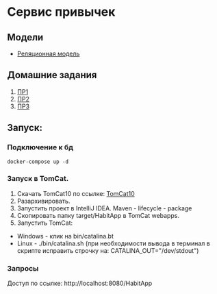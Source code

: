 # Сервис привычек
## Модели
- [Реляционная модель](https://github.com/levchig737/intensivJavaYLAB//tree/main/Реляционная_модель.png)
## Домашние задания
1. [ПР1](https://github.com/levchig737/intensivJavaYLAB/pull/3)
2. [ПР2](https://github.com/levchig737/intensivJavaYLAB/pull/4)
3. [ПР3](https://github.com/levchig737/intensivJavaYLAB/pull/5)

## Запуск:
### Подключение к бд
```
docker-compose up -d
```
### Запуск в TomCat.
1. Скачать TomCat10 по ссылке: [TomCat10](https://tomcat.apache.org/download-10.cgi)
2. Разархивировать.
3. Запустить проект в IntelliJ IDEA. Maven - lifecycle - package
4. Скопировать папку target/HabitApp в TomCat webapps. 
5. Запустить TomCat:
- Windows - клик на bin/catalina.bt
- Linux - ./bin/catalina.sh (при необходимости вывода в терминал в скрипте исправить строчку на: CATALINA_OUT="/dev/stdout")

### Запросы
Доступ по ссылке: http://localhost:8080/HabitApp